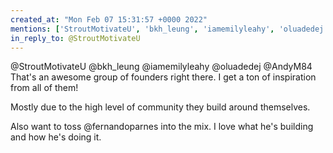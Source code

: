 ```yaml
---
created_at: "Mon Feb 07 15:31:57 +0000 2022"
mentions: ['StroutMotivateU', 'bkh_leung', 'iamemilyleahy', 'oluadedej', 'AndyM84', 'fernandoparnes']
in_reply_to: @StroutMotivateU
---
```


@StroutMotivateU @bkh_leung @iamemilyleahy @oluadedej @AndyM84 That's an awesome group of founders right there. I get a ton of inspiration from all of them!

Mostly due to the high level of community they build around themselves. 

Also want to toss @fernandoparnes into the mix. I love what he's building and how he's doing it.